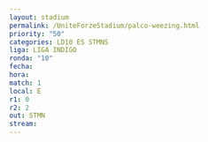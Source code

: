 ```yaml
---
layout: stadium
permalink: /UniteForzeStadium/palco-weezing.html
priority: "50"
categories: LD10 ES STMNS
liga: LIGA INDIGO
ronda: "10"
fecha: 
hora: 
match: 1
local: E
r1: 0
r2: 2
out: STMN
stream:
---
```

